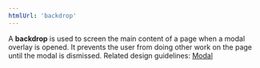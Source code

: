```yaml
---
htmlUrl: 'backdrop'
---
```

A **backdrop** is used to screen the main content of a page when a modal overlay is opened. It prevents the user from doing other work on the page until the modal is dismissed. Related design guidelines: [Modal](/design-guidelines/usage-and-behavior/modal)
